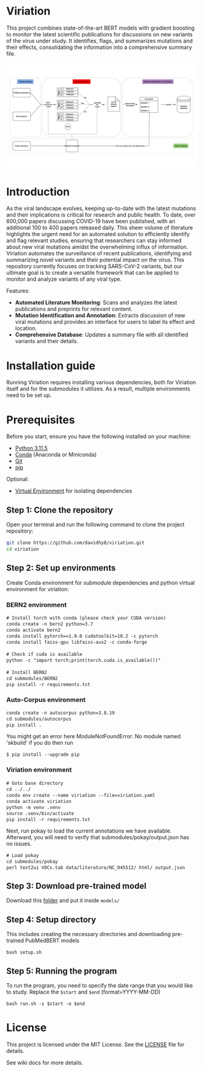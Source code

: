 # Viriation
This project combines state-of-the-art BERT models with gradient boosting to monitor the latest scientific publications for discussions on new variants of the virus under study. It identifies, flags, and summarizes mutations and their effects, consolidating the information into a comprehensive summary file.

![Pipeline overview](https://github.com/davidhy8/viriation/blob/28d73824401848c8718c8d8adba4e66a2d9f1de3/pipeline.jpg)

# Introduction 
As the viral landscape evolves, keeping up-to-date with the latest mutations and their implications is critical for research and public health. To date, over 600,000 papers discussing COVID-19 have been published, with an additional 100 to 400 papers released daily. This sheer volume of literature highlights the urgent need for an automated solution to efficiently identify and flag relevant studies, ensuring that researchers can stay informed about new viral mutations amidst the overwhelming influx of information. Viriation automates the surveillance of recent publications, identifying and summarizing novel variants and their potential impact on the virus. This repository currently focuses on tracking SARS-CoV-2 variants, but our ultimate goal is to create a versatile framework that can be applied to monitor and analyze variants of any viral type.

Features:
- **Automated Literature Monitoring**: Scans and analyzes the latest publications and preprints for relevant content. 
- **Mutation Identification and Annotation**: Extracts discussion of new viral mutations and provides an interface for users to label its effect and location. 
- **Comprehensive Database**: Updates a summary file with all identified variants and their details.

# Installation guide
Running Viriation requires installing various dependencies, both for Viriation itself and for the submodules it utilizes. As a result, multiple environments need to be set up.

# Prerequisites
Before you start, ensure you have the following installed on your machine:
- [Python 3.11.5](https://www.python.org/downloads/)
- [Conda](https://docs.conda.io/projects/conda/en/latest/user-guide/install/index.html) (Anaconda or Miniconda)
- [Git](https://git-scm.com/downloads)
- [pip](https://pip.pypa.io/en/stable/installation/)
  
Optional:
- [Virtual Environment](https://docs.python.org/3/library/venv.html) for isolating dependencies

## Step 1: Clone the repository
Open your terminal and run the following command to clone the project repository:
```bash
git clone https://github.com/davidhy8/viriation.git
cd viriation
```

## Step 2: Set up environments
Create Conda environment for submodule dependencies and python virtual environment for viriation:

### BERN2 environment
```
# Install torch with conda (please check your CUDA version)
conda create -n bern2 python=3.7
conda activate bern2
conda install pytorch==1.9.0 cudatoolkit=10.2 -c pytorch
conda install faiss-gpu libfaiss-avx2 -c conda-forge

# Check if cuda is available
python -c "import torch;print(torch.cuda.is_available())"

# Install BERN2
cd submodules/BERN2
pip install -r requirements.txt
```
### Auto-Corpus environment
```
conda create -n autocorpus python=3.8.19
cd submodules/autocorpus
pip install .
```
You might get an error here ModuleNotFoundError: No module named 'skbuild' if you do then run
```
$ pip install --upgrade pip
```

### Viriation environment
```
# Goto base directory
cd ../../
conda env create --name viriation --file=viriation.yaml
conda activate viriation
python -m venv .venv
source .venv/bin/activate
pip install -r requirements.txt
```
Next, run pokay to load the current annotations we have available. Afterward, you will need to verify that submodules/pokay/output.json has no issues.
```
# Load pokay
cd submodules/pokay
perl text2ui VOCs.tab data/literature/NC_045512/ html/ output.json
```

## Step 3: Download pre-trained model
Download this [folder](https://drive.google.com/drive/folders/1qW7AAjQoAgopW4FVELnfDyCa_Y9Olv7l?usp=sharing) and put it inside `models/`

## Step 4: Setup directory
This includes creating the necessary directories and downloading pre-trained PubMedBERT models
```
bash setup.sh
```

## Step 5: Running the program
To run the program, you need to specify the date range that you would like to study. Replace the `$start` and `$end` (format=YYYY-MM-DD)
```
bash run.sh -s $start -e $end
```

# License 
This project is licensed under the MIT License. See the [LICENSE](LICENSE) file for details.

See wiki docs for more details.
